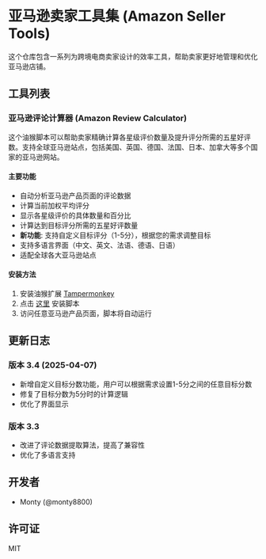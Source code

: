 # 亚马逊卖家工具集 (Amazon Seller Tools)

这个仓库包含一系列为跨境电商卖家设计的效率工具，帮助卖家更好地管理和优化亚马逊店铺。

## 工具列表

### 亚马逊评论计算器 (Amazon Review Calculator)

这个油猴脚本可以帮助卖家精确计算各星级评价数量及提升评分所需的五星好评数。支持全球亚马逊站点，包括美国、英国、德国、法国、日本、加拿大等多个国家的亚马逊网站。

#### 主要功能

- 自动分析亚马逊产品页面的评论数据
- 计算当前加权平均评分
- 显示各星级评价的具体数量和百分比
- 计算达到目标评分所需的五星好评数量
- **新功能**: 支持自定义目标评分（1-5分），根据您的需求调整目标
- 支持多语言界面（中文、英文、法语、德语、日语）
- 适配全球各大亚马逊站点

#### 安装方法

1. 安装油猴扩展 [Tampermonkey](https://www.tampermonkey.net/)
2. 点击 [这里](https://greasyfork.org/zh-CN/scripts/469048-%E4%BA%9A%E9%A9%AC%E9%80%8A%E8%AF%84%E8%AE%BA%E8%AE%A1%E7%AE%97%E4%BC%98%E5%8C%96%E7%89%88-enhanced-amazon-review-calculator?locale_override=1#) 安装脚本
3. 访问任意亚马逊产品页面，脚本将自动运行

## 更新日志

### 版本 3.4 (2025-04-07)
- 新增自定义目标分数功能，用户可以根据需求设置1-5分之间的任意目标分数
- 修复了目标分数为5分时的计算逻辑
- 优化了界面显示

### 版本 3.3
- 改进了评论数据提取算法，提高了兼容性
- 优化了多语言支持

## 开发者

- Monty (@monty8800)

## 许可证

MIT
